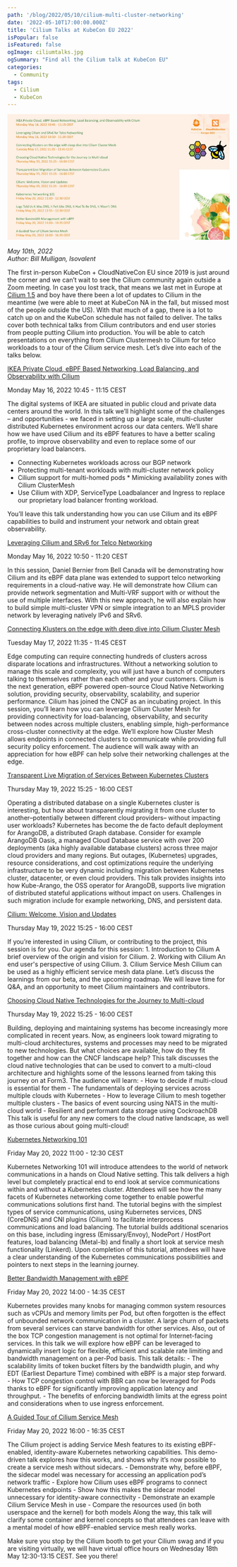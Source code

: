 ```yaml
---
path: '/blog/2022/05/10/cilium-multi-cluster-networking'
date: '2022-05-10T17:00:00.000Z'
title: 'Cilium Talks at KubeCon EU 2022'
isPopular: false
isFeatured: false
ogImage: ciliumtalks.jpg
ogSummary: "Find all the Cilium talk at KubeCon EU"
categories:
  - Community
tags:
  - Cilium
  - KubeCon
---
```


![Cilium Talks at KubeCon](ciliumtalks.jpg)

*May 10th, 2022*  
*Author: Bill Mulligan, Isovalent*

The first in-person KubeCon + CloudNativeCon EU since 2019 is just around the corner and we can’t wait to see the Cilium community again outside a Zoom meeting. In case you lost track, that means we last met in Europe at [Cilium 1.5](https://cilium.io/blog/2019/04/24/cilium-15) and boy have there been a lot of updates to Cilium in the meantime (we were able to meet at KubeCon NA in the fall, but missed most of the people outside the US). With that much of a gap, there is a lot to catch up on and the KubeCon schedule has not failed to deliver. The talks cover both technical talks from Cilium contributors and end user stories from people putting Cilium into production. You will be able to catch presentations on everything from Cilium Clustermesh to Cilium for telco workloads to a tour of the Cilium service mesh. Let’s dive into each of the talks below.

[IKEA Private Cloud, eBPF Based Networking, Load Balancing, and Observability with Cilium](https://sched.co/zrPW)

Monday May 16, 2022 10:45 - 11:15 CEST

The digital systems of IKEA are situated in public cloud and private data centers around the world. In this talk we’ll highlight some of the challenges – and opportunities - we faced in setting up a large scale, multi-cluster distributed Kubernetes environment across our data centers. We’ll share how we have used Cilium and its eBPF features to have a better scaling profile, to improve observability and even to replace some of our proprietary load balancers. 



* Connecting Kubernetes workloads across our BGP network 
* Protecting multi-tenant workloads with multi-cluster network policy 
* Cilium support for multi-homed pods * Mimicking availability zones with Cilium ClusterMesh 
* Use Cilium with XDP, ServiceType Loadbalancer and Ingress to replace our proprietary load balancer fronting workload. 

You’ll leave this talk understanding how you can use Cilium and its eBPF capabilities to build and instrument your network and obtain great observability.

[Leveraging Cilium and SRv6 for Telco Networking ](https://sched.co/zso2)

Monday May 16, 2022 10:50 - 11:20 CEST

In this session, Daniel Bernier from Bell Canada will be demonstrating how Cilium and its eBPF data plane was extended to support telco networking requirements in a cloud-native way. He will demonstrate how Cilium can provide network segmentation and Multi-VRF support with or without the use of multiple interfaces. With this new approach, he will also explain how to build simple multi-cluster VPN or simple integration to an MPLS provider network by leveraging natively IPv6 and SRv6.

[Connecting Klusters on the edge with deep dive into Cilium Cluster Mesh](https://sched.co/zsAE)

Tuesday May 17, 2022 11:35 - 11:45 CEST

Edge computing can require connecting hundreds of clusters across disparate locations and infrastructures. Without a networking solution to manage this scale and complexity, you will just have a bunch of computers talking to themselves rather than each other and your customers. Cilium is the next generation, eBPF powered open-source Cloud Native Networking solution, providing security, observability, scalability, and superior performance. Cilium has joined the CNCF as an incubating project. In this session, you’ll learn how you can leverage Cilium Cluster Mesh for providing connectivity for load-balancing, observability, and security between nodes across multiple clusters, enabling simple, high-performance cross-cluster connectivity at the edge. We’ll explore how Cluster Mesh allows endpoints in connected clusters to communicate while providing full security policy enforcement. The audience will walk away with an appreciation for how eBPF can help solve their networking challenges at the edge.

[Transparent Live Migration of Services Between Kubernetes Clusters](https://sched.co/ytpo)

Thursday May 19, 2022 15:25 - 16:00 CEST

Operating a distributed database on a single Kubernetes cluster is interesting, but how about transparently migrating it from one cluster to another–potentially between different cloud providers– without impacting user workloads? Kubernetes has become the de facto default deployment for ArangoDB, a distributed Graph database. Consider for example ArangoDB Oasis, a managed Cloud Database service with over 200 deployments (aka highly available database clusters) across three major cloud providers and many regions. But outages, (Kubernetes) upgrades, resource considerations, and cost optimizations require the underlying infrastructure to be very dynamic including migration between Kubernetes cluster, datacenter, or even cloud providers. This talk provides insights into how Kube-Arango, the OSS operator for ArangoDB, supports live migration of distributed stateful applications without impact on users. Challenges in such migration include for example networking, DNS, and persistent data.

[Cilium: Welcome, Vision and Updates](https://sched.co/ytq0)

Thursday May 19, 2022 15:25 - 16:00 CEST

If you’re interested in using Cilium, or contributing to the project, this session is for you. Our agenda for this session: 1. Introduction to Cilium A brief overview of the origin and vision for Cilium. 2. Working with Cilium An end user's perspective of using Cilium. 3. Cilium Service Mesh Cilium can be used as a highly efficient service mesh data plane. Let’s discuss the learnings from our beta, and the upcoming roadmap. We will leave time for Q&A, and an opportunity to meet Cilium maintainers and contributors.

[Choosing Cloud Native Technologies for the Journey to Multi-cloud](https://sched.co/ytpu)

Thursday May 19, 2022 15:25 - 16:00 CEST

Building, deploying and maintaining systems has become increasingly more complicated in recent years. Now, as engineers look toward migrating to multi-cloud architectures, systems and processes may need to be migrated to new technologies. But what choices are available, how do they fit together and how can the CNCF landscape help? This talk discusses the cloud native technologies that can be used to convert to a multi-cloud architecture and highlights some of the lessons learned from taking this journey on at Form3. The audience will learn: - How to decide if multi-cloud is essential for them - The fundamentals of deploying services across multiple clouds with Kubernetes - How to leverage Cilium to mesh together multiple clusters - The basics of event sourcing using NATS in the multi-cloud world - Resilient and performant data storage using CockroachDB This talk is useful for any new comers to the cloud native landscape, as well as those curious about going multi-cloud!

[Kubernetes Networking 101](https://sched.co/ytrV)

Friday May 20, 2022 11:00 - 12:30 CEST

Kubernetes Networking 101 will introduce attendees to the world of network communications in a hands on Cloud Native setting. This talk delivers a high level but completely practical end to end look at service communications within and without a Kubernetes cluster. Attendees will see how the many facets of Kubernetes networking come together to enable powerful communications solutions first hand. The tutorial begins with the simplest types of service communications, using Kubernetes services, DNS (CoreDNS) and CNI plugins (Cilium) to facilitate interprocess communications and load balancing. The tutorial builds additional scenarios on this base, including ingress (Emissary/Envoy), NodePort / HostPort features, load balancing (Metal-lb) and finally a short look at service mesh functionality (Linkerd). Upon completion of this tutorial, attendees will have a clear understanding of the Kubernetes communications possibilities and pointers to next steps in the learning journey.

[Better Bandwidth Management with eBPF](https://sched.co/ytsQ)

Friday May 20, 2022 14:00 - 14:35 CEST

Kubernetes provides many knobs for managing common system resources such as vCPUs and memory limits per Pod, but often forgotten is the effect of unbounded network communication in a cluster. A large churn of packets from several services can starve bandwidth for other services. Also, out of the box TCP congestion management is not optimal for Internet-facing services. In this talk we will explore how eBPF can be leveraged to dynamically insert logic for flexible, efficient and scalable rate limiting and bandwidth management on a per-Pod basis. This talk details: - The scalability limits of token bucket filters by the bandwidth plugin, and why EDT (Earliest Departure Time) combined with eBPF is a major step forward. - How TCP congestion control with BBR can now be leveraged for Pods thanks to eBPF for significantly improving application latency and throughput. - The benefits of enforcing bandwidth limits at the egress point and considerations when to use ingress enforcement.

[A Guided Tour of Cilium Service Mesh](https://sched.co/yttj)

Friday May 20, 2022 16:00 - 16:35 CEST

The Cilium project is adding Service Mesh features to its existing eBPF-enabled, identity-aware Kubernetes networking capabilities. This demo-driven talk explores how this works, and shows why it’s now possible to create a service mesh without sidecars. - Demonstrate why, before eBPF, the sidecar model was necessary for accessing an application pod’s network traffic - Explore how Cilium uses eBPF programs to connect Kubernetes endpoints - Show how this makes the sidecar model unnecessary for identity-aware connectivity - Demonstrate an example Cilium Service Mesh in use - Compare the resources used (in both userspace and the kernel) for both models Along the way, this talk will clarify some container and kernel concepts so that attendees can leave with a mental model of how eBPF-enabled service mesh really works.

Make sure you stop by the Cilium booth to get your Cilium swag and if you are visiting virtually, we will have virtual office hours on Wednesday 18th May 12:30-13:15 CEST. See you there!
